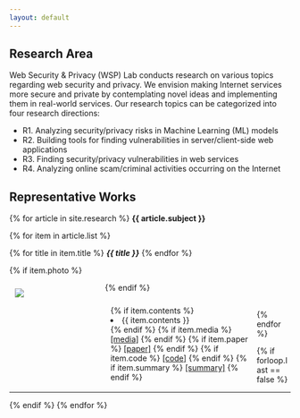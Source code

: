```yaml
---
layout: default
---
```

<style>
  div.row {
    width: 100%
    display: flex;
  }
  
  div.left {
    width: 30%;
    float: left;
  }  
  
  div.left {
    width: 60%;
    float: right;
  }
</style>


## Research Area
Web Security & Privacy (WSP) Lab  conducts research on various topics regarding web 
security and privacy. We envision making Internet services more secure and private
by contemplating novel ideas and implementing them in real-world services.
Our research topics can be categorized into four research directions:

- R1. Analyzing security/privacy risks in Machine Learning (ML) models
- R2. Building tools for finding vulnerabilities in server/client-side web applications
- R3. Finding security/privacy vulnerabilities in web services
- R4. Analyzing online scam/criminal activities  occurring on the Internet

## Representative Works
  {% for article in site.research %}
  <strong> {{ article.subject }} </strong>
  <br>
    
  {% for item in article.list %}
  
  {% for title in item.title %}
    <strong><i>{{ title }}</i></strong>
  {% endfor %}
  
  {% if item.photo %} 
    <div style="float:left;width:30%;padding:10px;">
      <img src = "{{item.photo}}">
    </div>
  {% endif %}
      
   <div style="float:left;width:50%;padding:10px;">
   {% if item.contents %}
   <li>{{ item.contents }}</li>
   {% endif %}
   {% if item.media %}
     <a href="{{ item.media }}">[media]</a>
   {% endif %}
   {% if item.paper %}
     <a href="{{ item.paper }}">[paper]</a>
   {% endif %}
   {% if item.code %}
     <a href="{{ item.code }}">[code]</a>
   {% endif %}
   {% if item.summary %}
     <a href="{{ item.summary }}">[summary]</a>
   {% endif %}
   </div>
  <br>
  {% endfor %}

  
{% if forloop.last == false %} <hr> {% endif %}
{% endfor %}      

<!--
<div class="posts">
  {% for post in site.posts %}
    <article class="post">
-->
<!--
      <h3><a href="{{ site.baseurl }}{{ post.url }}">{{ post.title }}</a></h3>
      <div class="entry">
        {{ post.excerpt }}
      </div>
-->
<!--
      <a href="{{ site.baseurl }}{{ post.url }}" class="read-more">Read More</a>
      -->
<!--
    </article>
  {% endfor %}
</div>
-->

